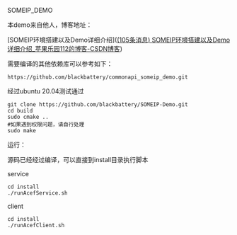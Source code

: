 SOMEIP_DEMO

本demo来自他人，博客地址：

[SOMEIP环境搭建以及Demo详细介绍]([(105条消息) SOMEIP环境搭建以及Demo详细介绍_苹果乐园112的博客-CSDN博客](https://blog.csdn.net/qq_30391343/article/details/123568915))

需要编译的其他依赖库可以参考如下：

```
https://github.com/blackbattery/commonapi_someip_demo.git
```

经过ubuntu 20.04测试通过

```
git clone https://github.com/blackbattery/SOMEIP-Demo.git
cd build 
sudo cmake ..
#如果遇到权限问题，请自行处理 
sudo make 
```

运行：

源码已经经过编译，可以直接到install目录执行脚本

service

```
cd install
./runAcefService.sh
```

client 

```
cd install
./runAcefClient.sh
```

